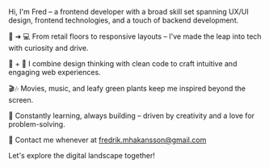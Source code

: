 

Hi, I'm Fred – a frontend developer with a broad skill set spanning UX/UI design, frontend technologies, and a touch of backend development.

🛒 ➜ 💻 From retail floors to responsive layouts – I've made the leap into tech with curiosity and drive.

🎨 + 🔧 I combine design thinking with clean code to craft intuitive and engaging web experiences.

🎬🎶 Movies, music, and leafy green plants keep me inspired beyond the screen.

🌱 Constantly learning, always building – driven by creativity and a love for problem-solving.

💬 Contact me whenever at fredrik.mhakansson@gmail.com 

Let's explore the digital landscape together!
